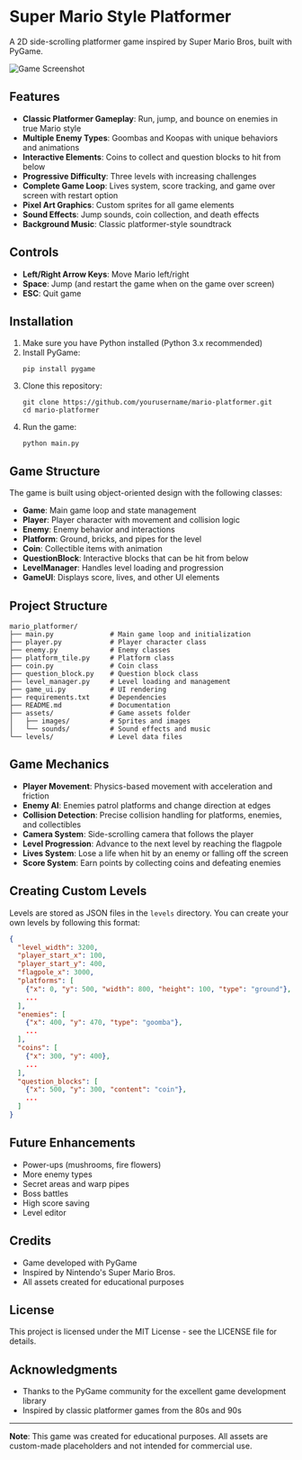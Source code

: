 # Super Mario Style Platformer

A 2D side-scrolling platformer game inspired by Super Mario Bros, built with PyGame.

![Game Screenshot](screenshot.png)

## Features

- **Classic Platformer Gameplay**: Run, jump, and bounce on enemies in true Mario style
- **Multiple Enemy Types**: Goombas and Koopas with unique behaviors and animations
- **Interactive Elements**: Coins to collect and question blocks to hit from below
- **Progressive Difficulty**: Three levels with increasing challenges
- **Complete Game Loop**: Lives system, score tracking, and game over screen with restart option
- **Pixel Art Graphics**: Custom sprites for all game elements
- **Sound Effects**: Jump sounds, coin collection, and death effects
- **Background Music**: Classic platformer-style soundtrack

## Controls

- **Left/Right Arrow Keys**: Move Mario left/right
- **Space**: Jump (and restart the game when on the game over screen)
- **ESC**: Quit game

## Installation

1. Make sure you have Python installed (Python 3.x recommended)
2. Install PyGame:
   ```
   pip install pygame
   ```
3. Clone this repository:
   ```
   git clone https://github.com/yourusername/mario-platformer.git
   cd mario-platformer
   ```
4. Run the game:
   ```
   python main.py
   ```

## Game Structure

The game is built using object-oriented design with the following classes:

- **Game**: Main game loop and state management
- **Player**: Player character with movement and collision logic
- **Enemy**: Enemy behavior and interactions
- **Platform**: Ground, bricks, and pipes for the level
- **Coin**: Collectible items with animation
- **QuestionBlock**: Interactive blocks that can be hit from below
- **LevelManager**: Handles level loading and progression
- **GameUI**: Displays score, lives, and other UI elements

## Project Structure

```
mario_platformer/
├── main.py              # Main game loop and initialization
├── player.py            # Player character class
├── enemy.py             # Enemy classes
├── platform_tile.py     # Platform class
├── coin.py              # Coin class
├── question_block.py    # Question block class
├── level_manager.py     # Level loading and management
├── game_ui.py           # UI rendering
├── requirements.txt     # Dependencies
├── README.md            # Documentation
├── assets/              # Game assets folder
│   ├── images/          # Sprites and images
│   └── sounds/          # Sound effects and music
└── levels/              # Level data files
```

## Game Mechanics

- **Player Movement**: Physics-based movement with acceleration and friction
- **Enemy AI**: Enemies patrol platforms and change direction at edges
- **Collision Detection**: Precise collision handling for platforms, enemies, and collectibles
- **Camera System**: Side-scrolling camera that follows the player
- **Level Progression**: Advance to the next level by reaching the flagpole
- **Lives System**: Lose a life when hit by an enemy or falling off the screen
- **Score System**: Earn points by collecting coins and defeating enemies

## Creating Custom Levels

Levels are stored as JSON files in the `levels` directory. You can create your own levels by following this format:

```json
{
  "level_width": 3200,
  "player_start_x": 100,
  "player_start_y": 400,
  "flagpole_x": 3000,
  "platforms": [
    {"x": 0, "y": 500, "width": 800, "height": 100, "type": "ground"},
    ...
  ],
  "enemies": [
    {"x": 400, "y": 470, "type": "goomba"},
    ...
  ],
  "coins": [
    {"x": 300, "y": 400},
    ...
  ],
  "question_blocks": [
    {"x": 500, "y": 300, "content": "coin"},
    ...
  ]
}
```

## Future Enhancements

- Power-ups (mushrooms, fire flowers)
- More enemy types
- Secret areas and warp pipes
- Boss battles
- High score saving
- Level editor

## Credits

- Game developed with PyGame
- Inspired by Nintendo's Super Mario Bros.
- All assets created for educational purposes

## License

This project is licensed under the MIT License - see the LICENSE file for details.

## Acknowledgments

- Thanks to the PyGame community for the excellent game development library
- Inspired by classic platformer games from the 80s and 90s

---

**Note**: This game was created for educational purposes. All assets are custom-made placeholders and not intended for commercial use.
